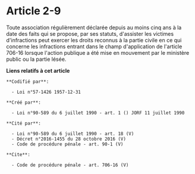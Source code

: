 # Article 2-9

Toute association régulièrement déclarée depuis au moins cinq ans à la date des faits qui se propose, par ses statuts,
d'assister les victimes d'infractions peut exercer les droits reconnus à la partie civile en ce qui concerne les infractions
entrant dans le champ d'application de l'article 706-16 lorsque l'action publique a été mise en mouvement par le ministère
public ou la partie lésée.

**Liens relatifs à cet article**

	**Codifié par**:

	  - Loi n°57-1426 1957-12-31

	**Créé par**:

	  - Loi n°90-589 du 6 juillet 1990 - art. 1 () JORF 11 juillet 1990

	**Cité par**:

	  - Loi n°90-589 du 6 juillet 1990 - art. 18 (V)
	  - Décret n°2016-1455 du 28 octobre 2016 (V)
	  - Code de procédure pénale - art. 90-1 (V)

	**Cite**:

	  - Code de procédure pénale - art. 706-16 (V)
